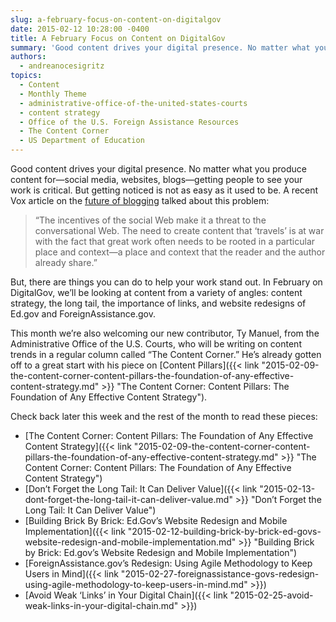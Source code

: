 ```yaml
---
slug: a-february-focus-on-content-on-digitalgov
date: 2015-02-12 10:28:00 -0400
title: A February Focus on Content on DigitalGov
summary: 'Good content drives your digital presence. No matter what you produce content for&mdash;social media, websites, blogs&mdash;getting people to see your work is critical. But getting noticed is not as easy as it used to be. A recent Vox article on the future of blogging talked about this problem: &ldquo;The incentives of the social Web make'
authors:
  - andreanocesigritz
topics:
  - Content
  - Monthly Theme
  - administrative-office-of-the-united-states-courts
  - content strategy
  - Office of the U.S. Foreign Assistance Resources
  - The Content Corner
  - US Department of Education
---
```


Good content drives your digital presence. No matter what you produce content for—social media, websites, blogs—getting people to see your work is critical. But getting noticed is not as easy as it used to be. A recent Vox article on the [future of blogging](http://www.vox.com/2015/1/30/7948091/andrew-sullivan-leaving-blogging) talked about this problem:

> “The incentives of the social Web make it a threat to the conversational Web. The need to create content that ‘travels’ is at war with the fact that great work often needs to be rooted in a particular place and context—a place and context that the reader and the author already share.”

But, there are things you can do to help your work stand out. In February on DigitalGov, we’ll be looking at content from a variety of angles: content strategy, the long tail, the importance of links, and website redesigns of Ed.gov and ForeignAssistance.gov.

This month we’re also welcoming our new contributor, Ty Manuel, from the Administrative Office of the U.S. Courts, who will be writing on content trends in a regular column called “The Content Corner.” He’s already gotten off to a great start with his piece on [Content Pillars]({{< link "2015-02-09-the-content-corner-content-pillars-the-foundation-of-any-effective-content-strategy.md" >}} "The Content Corner: Content Pillars: The Foundation of Any Effective Content Strategy").

Check back later this week and the rest of the month to read these pieces:

  * [The Content Corner: Content Pillars: The Foundation of Any Effective Content Strategy]({{< link "2015-02-09-the-content-corner-content-pillars-the-foundation-of-any-effective-content-strategy.md" >}} "The Content Corner: Content Pillars: The Foundation of Any Effective Content Strategy")
  * [Don’t Forget the Long Tail: It Can Deliver Value]({{< link "2015-02-13-dont-forget-the-long-tail-it-can-deliver-value.md" >}} "Don’t Forget the Long Tail: It Can Deliver Value")
  * [Building Brick By Brick: Ed.Gov’s Website Redesign and Mobile Implementation]({{< link "2015-02-12-building-brick-by-brick-ed-govs-website-redesign-and-mobile-implementation.md" >}} "Building Brick by Brick: Ed.gov’s Website Redesign and Mobile Implementation")
  * [ForeignAssistance.gov’s Redesign: Using Agile Methodology to Keep Users in Mind]({{< link "2015-02-27-foreignassistance-govs-redesign-using-agile-methodology-to-keep-users-in-mind.md" >}})
  * [Avoid Weak ‘Links’ in Your Digital Chain]({{< link "2015-02-25-avoid-weak-links-in-your-digital-chain.md" >}})